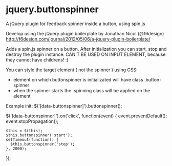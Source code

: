 jquery.buttonspinner
===============

A jQuery plugin for feedback spinner inside a button, using spin.js

Develop using the jQuery plugin boilerplate by Jonathan Nicol (@f6design)
http://f6design.com/journal/2012/05/06/a-jquery-plugin-boilerplate/

Adds a spin.js spinner on a button. After initialization you can start, stop
and destroy the plugin instance.
CAN'T BE USED ON INPUT ELEMENT, because they cannot have childrens! :)

You can style the target element ( not the spinner ) using CSS:
- element on which buttonspinner is initializated will have class 
  .button-spinner
- when the spinner starts the .spinning class will be applied on the element

Example init:
  $('[data-buttonspinner]').buttonspinner();

  $('[data-buttonspinner]').on('click', function(event) {
    event.preventDefault();
    event.stopPropagation();

    $this = $(this);
    $this.buttonspinner('start');
    setTimeout(function() {
      $this.buttonspinner('stop');
    }, 2000);
  });
